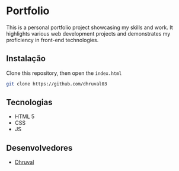 # Portfolio

This is a personal portfolio project showcasing my skills and work. It highlights various web development projects and demonstrates my proficiency in front-end technologies.

## Instalação

Clone this repository, then open the `index.html`

```bash
git clone https://github.com/dhruval03
```

## Tecnologias

- HTML 5
- CSS
- JS

## Desenvolvedores
* [Dhruval](https://github.com/dhruval03)


